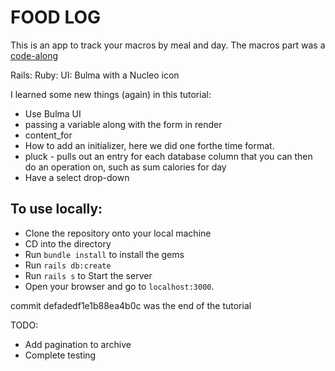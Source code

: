 # FOOD LOG

This is an app to track your macros by meal and day. The macros part was a [code-along](https://www.youtube.com/watch?v=B3Fbujmgo60)


Rails:
Ruby:
UI: Bulma with a Nucleo icon

I learned some new things (again) in this tutorial:

* Use Bulma UI
* passing a variable along with the form in render
* content_for
* How to add an initializer, here we did one forthe time format.
* pluck - pulls out an entry for each database column that you can then do an operation on, such as sum calories for day
* Have a select drop-down

## To use locally: 

- Clone the repository onto your local machine
- CD into the directory
- Run `bundle install` to install the gems
- Run `rails db:create`
- Run `rails s` to Start the server
- Open your browser and go to `localhost:3000`.

commit defadedf1e1b88ea4b0c was the end of the tutorial

TODO:
* Add pagination to archive
* Complete testing